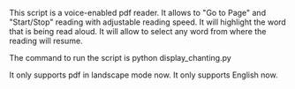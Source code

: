 This script is a voice-enabled pdf reader. It allows to "Go to Page" and "Start/Stop" reading with adjustable reading speed. It will highlight the word that is being read aloud. It will allow to select any word
from where the reading will resume.

The command to run the script is
python display_chanting.py <pdf file>

It only supports pdf in landscape mode now.
It only supports English now.
